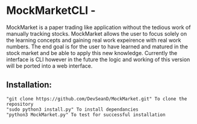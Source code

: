 # MockMarketCLI - 
   MockMarket is a paper trading like application without the tedious work of manually tracking stocks. MockMarket allows the user to focus solely on the learning concepts and gaining real work expeirence with real work numbers. The end goal is for the user to have learned and matured in the stock market and be able to apply this new knowledge.
    Currently the interface is CLI however in the future the logic and working of this version will be ported into a web interface.

## Installation:

    "git clone https://github.com/DevSeanD/MockMarket.git" To clone the repository
    "sudo python3 install.py" To install dependancies
    "python3 MockMarket.py" To test for successful installation
